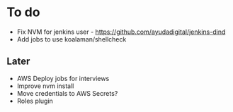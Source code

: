 # To do

- Fix NVM for jenkins user - https://github.com/ayudadigital/jenkins-dind
- Add jobs to use koalaman/shellcheck

## Later

- AWS Deploy jobs for interviews
- Improve nvm install
- Move credentials to AWS Secrets?
- Roles plugin
